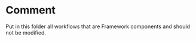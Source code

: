 # Comment
Put in this folder all workflows that are Framework components and should not be modified.